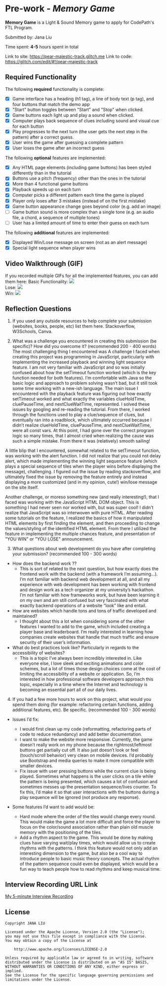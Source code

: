 # Pre-work - *Memory Game*

**Memory Game** is a Light & Sound Memory game to apply for CodePath's FTL Program. 

Submitted by: Jana Liu

Time spent: **4-5** hours spent in total

Link to site: https://pear-majestic-track.glitch.me
Link to code: https://glitch.com/edit/#!/pear-majestic-track

## Required Functionality

The following **required** functionality is complete:

* [X] Game interface has a heading (h1 tag), a line of body text (p tag), and four buttons that match the demo app
* [X] "Start" button toggles between "Start" and "Stop" when clicked. 
* [X] Game buttons each light up and play a sound when clicked. 
* [X] Computer plays back sequence of clues including sound and visual cue for each button
* [X] Play progresses to the next turn (the user gets the next step in the pattern) after a correct guess. 
* [X] User wins the game after guessing a complete pattern
* [X] User loses the game after an incorrect guess

The following **optional** features are implemented:

* [X] Any HTML page elements (including game buttons) has been styled differently than in the tutorial
* [X] Buttons use a pitch (frequency) other than the ones in the tutorial
* [X] More than 4 functional game buttons
* [X] Playback speeds up on each turn
* [X] Computer picks a different pattern each time the game is played
* [X] Player only loses after 3 mistakes (instead of on the first mistake)
* [X] Game button appearance change goes beyond color (e.g. add an image)
* [ ] Game button sound is more complex than a single tone (e.g. an audio file, a chord, a sequence of multiple tones)
* [ ] User has a limited amount of time to enter their guess on each turn

The following **additional** features are implemented:

- [X] Displayed Win/Lose message on screen (not as an alert message)
- [X] Special light sequence when player wins

## Video Walkthrough (GIF)

If you recorded multiple GIFs for all the implemented features, you can add them here:
Basic Functionality: 
<img src="http://g.recordit.co/x4XlvRwFoo.gif" wdith=250><br>
Lose:
<img src="http://g.recordit.co/9wXjvSO0Rm.gif" wdith=250><br>
Win:
<img src="http://g.recordit.co/aURv8x8a0x.gif" wdith=250><br>

## Reflection Questions
1. If you used any outside resources to help complete your submission (websites, books, people, etc) list them here. 
Stackoverflow, W3Schools, Canva.

2. What was a challenge you encountered in creating this submission (be specific)? How did you overcome it? (recommended 200 - 400 words) 
The most challenging thing I encountered was 
A challenge I faced when creating this project was programming in JavaScript, particularly with implementing the increased playback and winning light sequence feature. I am not very familiar with JavaScript and so was initially confused about how the setTimeout function worked (which is the key function needed for both features). I’m comfortable with Java so the basic logic and approach to problem solving wasn’t bad, but it still took some time working with a new-ish language. The main issue I encountered with the playback feature was figuring out how exactly setTimeout worked and what exactly the variables clueHoldTime, cluePauseTime, and nextClueWaitTime, represented. I solved these issues by googling and re-reading the tutorial. From there, I worked through the functions used to play a clue/sequence of clues, but eventually ran into a roadblock, which ultimately occurred because I didn’t realize clueHoldTime, cluePauseTime, and nextClueWaitTime, were all const vars. At this point, I had gone over the correct program logic so many times, that I almost cried when realizing the cause was such a simple mistake. From there it was (relatively) smooth sailing!

A little blip that I encountered, somewhat related to the setTimeout function, was working with the alert function. I did not realize that you could not delay alert, which made implementing the winning light sequence feature (which plays a special sequence of tiles when the player wins before displaying the message), challenging. I figured out the issue by reading stackoverflow, and ultimately fixed the issue by removing the feature entirely and instead displaying a more customized (and in my opinion, cute!) win/lose message on the site itself. 

Another challenge, or moreso something new (and really interesting!), that I faced was working with the JavaScript HTML DOM object. This is something I had never seen nor worked with, but was super cool! I didn’t realize that JavaScript was so interwoven with pure HTML. After reading some tutorials on the feature, I realized the basics of how it manipulated HTML elements by first finding the element, and then proceeding to change the values/styling of the identified HTML element. From there I utilized the feature in implementing the multiple chances feature, and presentation of "YOU WIN" or "YOU LOSE" announcement.

3. What questions about web development do you have after completing your submission? (recommended 100 - 300 words) 
* How does the backend work ??
  * This is sort of related to the next question, but how exactly does the frontend work with the backend (with a framework I’m assuming…). I’m not familiar with backend web development at all, and all my experience with web development has been working with frontend and design work as a tech organizer at my university’s hackathon. I’m not familiar with how frameworks work, but have been learning it on my own and am still confused but very fascinated with what exactly backend operations of a website “look” like and entail. 
* How are websites which handle tons and tons of traffic developed and maintained? 
  * I thought about this a lot when considering some of the other features I wanted to add to the game, which included creating a player base and leaderboard. I’m really interested in learning how companies create websites that handle that much traffic and ensure security of their user’s information. 
* What do best practices look like? Particularly in regards to the accessibility of websites?
  * This is a topic I’ve always been incredibly interested in. Like everyone else, I love sleek and exciting animations and color schemes, but a lot of times those design choices come at the cost of limiting the accessibility of a website or application. So, I’m interested in how professional software developers approach this topic, especially in a time where the Internet and technology is becoming an essential part all of our daily lives. 

4. If you had a few more hours to work on this project, what would you spend them doing (for example: refactoring certain functions, adding additional features, etc). Be specific. (recommended 100 - 300 words) 
* Issues I’d fix: 
  * I would first clean up my code (reformatting, refactoring parts of code to reduce redundancy) and add better documentation.
  * I want to make the website more responsive. Currently, the game doesn’t really work on my phone because the rightmost/leftmost buttons get partially cut off. It also just doesn’t look or feel (touch/scroll behavior) very clean on mobile devices. I’d probably use Bootstrap and media queries to make it more compatible with smaller devices. 
  * Fix issue with user pressing buttons while the current clue is being played. Sometimes what happens is the user clicks on a tile while the pattern is being presented, which causes a lot of confusion and sometimes messes up the presentation sequence/lives counter. To fix this, I’d make it so that user interactions with the buttons during a play sequence will be ignored (not produce any response). 

* Some features I’d want to add would be: 
  * Hard mode where the order of the tiles would change every round. This would make the game a lot more difficult and force the player to focus on the color/sound association rather than plain old muscle memory with the positioning of the tiles. 
  * Add a rhythm aspect to the game. This would be done by making clues have varying wait/play times, which would allow us to create rhythms with the patterns. I think this feature would not only add an interesting dimension to the game, but also be a cool way to introduce people to basic music theory concepts. The actual rhythm of the pattern sequence could even be displayed, which would be a fun way to teach people how to read rhythms and keep musical time.

## Interview Recording URL Link

[My 5-minute Interview Recording](your-link-here)


## License

    Copyright JANA LIU

    Licensed under the Apache License, Version 2.0 (the "License");
    you may not use this file except in compliance with the License.
    You may obtain a copy of the License at

        http://www.apache.org/licenses/LICENSE-2.0

    Unless required by applicable law or agreed to in writing, software
    distributed under the License is distributed on an "AS IS" BASIS,
    WITHOUT WARRANTIES OR CONDITIONS OF ANY KIND, either express or implied.
    See the License for the specific language governing permissions and
    limitations under the License.
